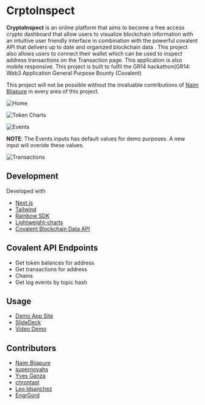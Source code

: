 # CrptoInspect


**CryptoInspect** is an online platform that aims to become a free access crypto dashboard that allow users to visualize blockchain information with an intuitive user friendly interface in combination with the powerful covalent API that delivers up to date and organized blockchain data .
This project also allows users to connect their wallet which can be used to inspect address transactions on the Transaction page.
This application is also mobile responsive.
This project is built to fulfil the GR14 hackathon(GR14: Web3 Application General Purpose Bounty (Covalent)

This project will not be possible without the invaluable contributions of [Naim Bijapure](https://naim-bijapure.github.io/) in every area of this project.

![Home](https://github.com/EngrGord/Crypto-Inspect/blob/main/file/home.png)

![Token Charts](https://github.com/EngrGord/Crypto-Inspect/blob/main/file/charts.png)

![Events](https://github.com/EngrGord/Crypto-Inspect/blob/main/file/events.png)

**NOTE**: The Events inputs has default values for demo purposes. A new input will overide these values.

![Transactions](https://github.com/EngrGord/Crypto-Inspect/blob/main/file/transaction.png)


## Development
Developed with 
- [Next.js](https://nextjs.org/)
- [Tailwind](https://tailwindcss.com/)
- [Rainbow SDK](https://www.rainbowkit.com/docs/installation)
- [Lightweight-charts](https://www.tradingview.com/HTML5-stock-forex-bitcoin-charting-library/)
- [Covalent Blockchain Data API](https://www.covalenthq.com/docs/developer/)

## Covalent API Endpoints
- Get token balances for address
- Get transactions for address
- Chains
- Get log events by topic hash

## Usage
- [Demo App Site](https://crypto-inspect.vercel.app/)
- [SlideDeck](https://github.com/EngrGord/Crypto-Inspect/blob/main/file/Crypto%20inspect.pdf)
- [Video Demo](https://www.youtube.com/)

## Contributors
- [Naim Bijapure](https://naim-bijapure.github.io/) </br>
- [supernovahs](https://twitter.com/harshit16024263) </br>
- [Yves Ganza](https://twitter.com/lebon_yg) </br>
- [chrontast](https://twitter.com/chrontast) </br>
- [Leo ldsanchez](https://twitter.com/ldsanchez) </br>
- [EngrGord](https://twitter.com/Chijoke_) </br>


